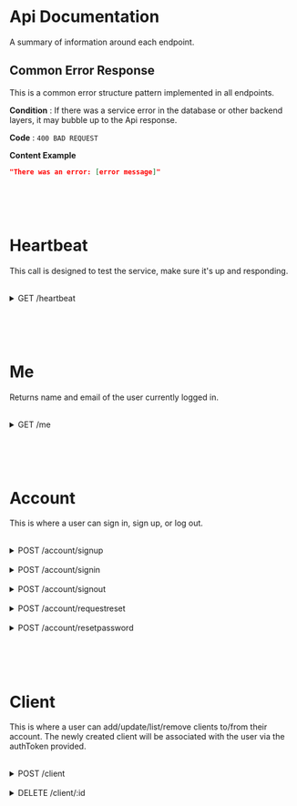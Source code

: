 # Api Documentation

A summary of information around each endpoint.

## Common Error Response

This is a common error structure pattern implemented in all endpoints.

**Condition** : If there was a service error in the database or other backend layers, it may bubble up to the Api response.

**Code** : `400 BAD REQUEST`

**Content Example**

```json
"There was an error: [error message]"
```

<br><br><br>

# Heartbeat

This call is designed to test the service, make sure it's up and responding.

<br>

<details>
<summary>
GET /heartbeat
</summary>

**Method** : `GET`

**Auth required** : no

## Success Response

**Code** : `200 OK`

**Content example**

```json
{
  "name": "tbd",
  "vitals": {}
}
```

## Error Response

**Condition** : If the server is down or unresponsive, then the call will time out.
</details>

<br><br><br>

# Me

Returns name and email of the user currently logged in.

<br>

<details>
<summary>
GET /me
</summary>

**Method** : `GET`

**Auth required** : yes

## Success Response

**Code** : `200 OK`

**Content example**

```json
{
    "authToken": {
      "access_token": "<an encrypted token>",
      "expires_in": "3600000"
    },
    "data": {
      "user": {
        "name": "Bruce Wayne",
        "email": "batman@justiceleague.com",
        "permissions": [
            "USER"
        ]
      }
    }
}
```

## Error Response

**Condition** : If the user is not logged in or has an invalid token.

**Code** : `400 BAD REQUEST`

**Content example**

```json
"Not logged in"
```
</details>

<br><br><br>

# Account

This is where a user can sign in, sign up, or log out.

<br>
<details>
<summary>
POST /account/signup
</summary>

**Method** : `POST`

**Auth required** : no

**Data constraints**

```json
{
  "name": "[non-empty string]",
  "email": "[valid email address]",
  "password": "[valid password in plain text, 8-24 characters, at least one number, uppercase, lowercase, and symbol]",
  "confirmPassword": "[valid matching password in plain text]"
}
```

**Data example**

```json
{
  "name": "Bruce Wayne",
  "email": "batman@justiceleague.com",
  "password": "DarkKnight39!",
  "confirmPassword": "DarkKnight39!"
}
```

## Success Response

**Code** : `201 CREATED`

**Content example**

```json
{
    "authToken": {
      "access_token": "<an encrypted token>",
      "expires_in": "3600000"
    },
    "data": {
      "user": {
        "name": "Bruce Wayne",
        "email": "batman@justiceleague.com",
        "permissions": [
            "USER"
        ]
      }
    }
}
```

## Error Response

**Condition** : Validation failure

**Code** : `422 UNPROCESSABLE ENTITY`

**Content example**

```json
{
    "errors": [
        {
            "value": "batman@justiceleague.com",
            "msg": "Email is already in use",
            "param": "email",
            "location": "body"
        },
        {
            "value": "DarkKnight39",
            "msg": "Password must contain at least one uppercase letter, one lowercase letter, and one symbol",
            "param": "password",
            "location": "body"
        }
    ]
}
```
</details>

<br>

<details>
<summary>
POST /account/signin
</summary>

**Method** : `POST`

**Auth required** : no

**Data constraints**

```json
{
  "email": "[valid email]",
  "password": "[password in plain text]"
}
```

**Data example**

```json
{
  "email": "batman@justiceleague.com",
  "password": "DarkKnight39!"
}
```

## Success Response

**Code** : `200 OK`

**Content example**

```json
{
    "authToken": {
      "access_token": "<an encrypted token>",
      "expires_in": "3600000"
    },
    "data": {
      "user": {
        "name": "Bruce Wayne",
        "email": "batman@justiceleague.com",
        "permissions": [
            "USER"
        ]
      }
    }
}
```

## Error Response

**Condition** : If the email or password is incorrect or if the user doesn't exist.

**Code** : `400 BAD REQUEST`

**Content example**
```json
"Invalid username or password!"
```
</details>

<br>

<details>
<summary>
POST /account/signout
</summary>

**Method** : `POST`

**Auth required** : no

**Data constraints**

none

## Success Response

**Code** : `200 OK`

**Content example**

```json
{
    "message": "Goodbye!"
}
```

## Error Response

None.  This call will always succeed and always trigger removal of the auth token from the headers if it exists.
</details>

<br>

<details>
<summary>
POST /account/requestreset
</summary>

**Method** : `POST`

**Auth required** : no

**Data constraints**

```json
{
  "email": "[valid email]",
}
```

**Data example**

```json
{
  "email": "batman@justiceleague.com"
}
```

## Success Response

**Code** : `200 OK`

**Content example**

```json
{
    "message": "Email sent!",
    "data": {
      "email": "batman@justiceleague.com",
      "mailResult": "<nodemailer mail result object>"
    }
}
```

## Error Response

**Condition** : If the email doesn't belong to a user.

**Code** : `400 BAD REQUEST`

**Content example**
```json
"No user found for email <email>!"
```
</details>

<br>

<details>
<summary>
POST /account/resetpassword
</summary>

**Method** : `POST`

**Auth required** : no

**Data constraints**

```json
{
  "resetToken": "[valid resetToken]",
  "password": "[valid password in plain text, 8-24 characters, at least one number, uppercase, lowercase, and symbol]",
  "confirmPassword": "[valid matching password in plain text]"
}
```

**Data example**

```json
{
  "resetToken": "<valid resetToken>",
  "password": "DarkKnight39!",
  "confirmPassword": "DarkKnight39!"
}
```

## Success Response

**Code** : `200 OK`

**Content example**

```json
{
    "authToken": {
      "access_token": "<an encrypted token>",
      "expires_in": "3600000"
    },
    "data": {
      "user": {
        "name": "Bruce Wayne",
        "email": "batman@justiceleague.com",
        "permissions": [
            "USER"
        ]
      }
    }
}
```

## Error Response

**Condition** : Invalid resetToken

**Code** : `400 BAD REQUEST`

**Content example**

```json
"This token is invalid or expired!"
```

Also

**Condition** : Validation failure

**Code** : `422 UNPROCESSABLE ENTITY`

**Content example**

```json
{
    "errors": [
        {
            "value": "DarkKnight39",
            "msg": "Password must contain at least one uppercase letter, one lowercase letter, and one symbol",
            "param": "password",
            "location": "body"
        }
    ]
}
```
</details>

<br><br><br>

# Client

This is where a user can add/update/list/remove clients to/from their account.
The newly created client will be associated with the user via the authToken provided.

<br>

<details>
<summary>
POST /client
</summary>

**Method** : `POST`

**Auth required** : yes

**Data constraints**

```json
{
  "name": "[non-empty string]"
}
```

**Data example**

```json
{
  "name": "Commissioner James Gordon",
  "email": "jgordon@gcpd.gov",
  "phone": "123-456-7890",
  "address1": "123 Main St",
  "address2": "Suite 404",
  "address3": "Major Crimes Unit",
  "city": "Gotham",
  "stateProvince": "NY",
  "postalCode": "12345",
  "notes": "But we’ve met before. That was a long time ago, I was a kid at St. Swithin’s, It used to be funded by the Wayne Foundation. It’s an orphanage. My mum died when I was small, it was a car accident. I don’t remember it. My dad got shot a couple of years later for a gambling debt. Oh I remember that one just fine. Not a lot of people know what it feels like to be angry in your bones. I mean they understand. The fosters parents. Everybody understands, for a while. Then they want the angry little kid to do something he knows he can’t do, move on. After a while they stop understanding. They send the angry kid to a boy’s home, I figured it out too late. Yeah I learned to hide the anger, and practice smiling in the mirror. It’s like putting on a mask. So you showed up this one day, in a cool car, pretty girl on your arm. We were so excited! Bruce Wayne, a billionaire orphan? We used to make up stories about you man, legends and you know with the other kids, that’s all it was, just stories, but right when I saw you, I knew who you really were. I’d seen that look on your face before. It’s the same one I taught myself. I don’t why you took the fault for Dent’s murder but I’m still a believer in the Batman. Even if you’re not…"
}
```

## Success Response

**Code** : `200 OK`

**Content example**

```json
{
    "authToken": {
      "access_token": "<an encrypted token>",
      "expires_in": "3600000"
    },
    "data": {
      "client": {
        "city": "Gotham",
        "name": "Commissioner James Gordon",
        "updatedAt": "<DateTime>",
        "email": "jgordon@gcpd.gov",
        "address3": "Major Crimes Unit",
        "address2": "Suite 404",
        "postalCode": "12345",
        "stateProvince": "NY",
        "id": "<client identifier>",
        "address1": "123 Main St",
        "createdAt": "<DateTime>",
        "phone": "123-456-7890",
        "notes": "But we’ve met before. That was a long time ago, I was a kid at St. Swithin’s, It used to be funded by the Wayne Foundation. It’s an orphanage. My mum died when I was small, it was a car accident. I don’t remember it. My dad got shot a couple of years later for a gambling debt. Oh I remember that one just fine. Not a lot of people know what it feels like to be angry in your bones. I mean they understand. The fosters parents. Everybody understands, for a while. Then they want the angry little kid to do something he knows he can’t do, move on. After a while they stop understanding. They send the angry kid to a boy’s home, I figured it out too late. Yeah I learned to hide the anger, and practice smiling in the mirror. It’s like putting on a mask. So you showed up this one day, in a cool car, pretty girl on your arm. We were so excited! Bruce Wayne, a billionaire orphan? We used to make up stories about you man, legends and you know with the other kids, that’s all it was, just stories, but right when I saw you, I knew who you really were. I’d seen that look on your face before. It’s the same one I taught myself. I don’t why you took the fault for Dent’s murder but I’m still a believer in the Batman. Even if you’re not…"
        }
    }
}
```

## Error Response

**Condition** : Validation failure

**Code** : `422 UNPROCESSABLE ENTITY`

**Content example**

```json
{
    "errors": [
        {
            "msg": "Name must not be empty",
            "param": "name",
            "location": "body"
        }
    ]
}
```
</details>

<br>

<details>
<summary>
DELETE /client/:id
</summary>

**Method** : `DELETE`

**Auth required** : yes
NOTE:  The authenticated user must have ownership of the client or be an administrator.

**Data constraints**

A valid client id must be supplied in the URL.  The body of the request can be empty.

## Success Response

**Code** : `200 OK`

**Content example**

```json
{
    "authToken": {
      "access_token": "<an encrypted token>",
      "expires_in": "3600000"
    },
    "data": {
      "client": {
        "city": "Gotham",
        "name": "Commissioner James Gordon",
        "updatedAt": "<DateTime>",
        "email": "jgordon@gcpd.gov",
        "address3": "Major Crimes Unit",
        "address2": "Suite 404",
        "postalCode": "12345",
        "stateProvince": "NY",
        "id": "<client identifier>",
        "address1": "123 Main St",
        "createdAt": "<DateTime>",
        "phone": "123-456-7890",
        "notes": "But we’ve met before. That was a long time ago, I was a kid at St. Swithin’s, It used to be funded by the Wayne Foundation. It’s an orphanage. My mum died when I was small, it was a car accident. I don’t remember it. My dad got shot a couple of years later for a gambling debt. Oh I remember that one just fine. Not a lot of people know what it feels like to be angry in your bones. I mean they understand. The fosters parents. Everybody understands, for a while. Then they want the angry little kid to do something he knows he can’t do, move on. After a while they stop understanding. They send the angry kid to a boy’s home, I figured it out too late. Yeah I learned to hide the anger, and practice smiling in the mirror. It’s like putting on a mask. So you showed up this one day, in a cool car, pretty girl on your arm. We were so excited! Bruce Wayne, a billionaire orphan? We used to make up stories about you man, legends and you know with the other kids, that’s all it was, just stories, but right when I saw you, I knew who you really were. I’d seen that look on your face before. It’s the same one I taught myself. I don’t why you took the fault for Dent’s murder but I’m still a believer in the Batman. Even if you’re not…"
        }
    }
}
```

## Error Response

**Condition** : Id not found, no client found.

**Code** : `400 Bad Request`

**Content example**

```json
"Unable to delete client."
```
</details>
